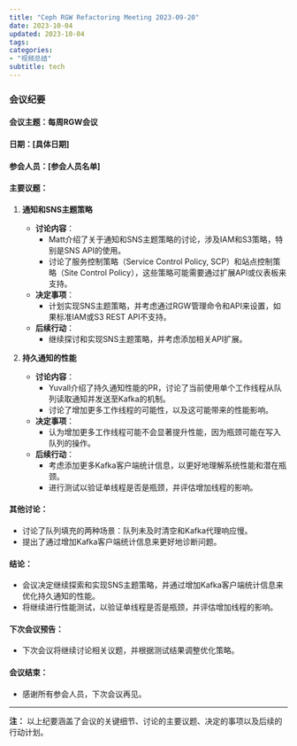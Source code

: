 ```yaml
---
title: "Ceph RGW Refactoring Meeting 2023-09-20"
date: 2023-10-04
updated: 2023-10-04
tags:
categories:
- "视频总结"
subtitle: tech
---
```



### 会议纪要

#### 会议主题：每周RGW会议

#### 日期：[具体日期]

#### 参会人员：[参会人员名单]

#### 主要议题：

1. **通知和SNS主题策略**
   - **讨论内容**：
     - Matt介绍了关于通知和SNS主题策略的讨论，涉及IAM和S3策略，特别是SNS API的使用。
     - 讨论了服务控制策略（Service Control Policy, SCP）和站点控制策略（Site Control Policy），这些策略可能需要通过扩展API或仪表板来支持。
   - **决定事项**：
     - 计划实现SNS主题策略，并考虑通过RGW管理命令和API来设置，如果标准IAM或S3 REST API不支持。
   - **后续行动**：
     - 继续探讨和实现SNS主题策略，并考虑添加相关API扩展。

2. **持久通知的性能**
   - **讨论内容**：
     - Yuvall介绍了持久通知性能的PR，讨论了当前使用单个工作线程从队列读取通知并发送至Kafka的机制。
     - 讨论了增加更多工作线程的可能性，以及这可能带来的性能影响。
   - **决定事项**：
     - 认为增加更多工作线程可能不会显著提升性能，因为瓶颈可能在写入队列的操作。
   - **后续行动**：
     - 考虑添加更多Kafka客户端统计信息，以更好地理解系统性能和潜在瓶颈。
     - 进行测试以验证单线程是否是瓶颈，并评估增加线程的影响。

#### 其他讨论：

- 讨论了队列填充的两种场景：队列未及时清空和Kafka代理响应慢。
- 提出了通过增加Kafka客户端统计信息来更好地诊断问题。

#### 结论：

- 会议决定继续探索和实现SNS主题策略，并通过增加Kafka客户端统计信息来优化持久通知的性能。
- 将继续进行性能测试，以验证单线程是否是瓶颈，并评估增加线程的影响。

#### 下次会议预告：

- 下次会议将继续讨论相关议题，并根据测试结果调整优化策略。

#### 会议结束：

- 感谢所有参会人员，下次会议再见。

---

**注：** 以上纪要涵盖了会议的关键细节、讨论的主要议题、决定的事项以及后续的行动计划。